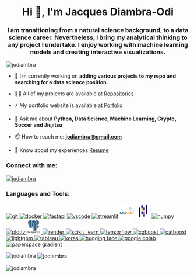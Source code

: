 <h1 align="center">Hi 👋, I'm Jacques Diambra-Odi</h1>
<h3 align="center">I am transitioning from a natural science background, to a data science career. Nevertheless, I bring my analytical thinking to any project I undertake. I enjoy working with machine learning models and creating interactive visualizations.</h3>

<p align="left"> <img src="https://komarev.com/ghpvc/?username=jodiambra&label=Profile%20views&color=0e75b6&style=flat" alt="jodiambra" /> </p>

- 🔭 I’m currently working on **adding various projects to my repo and searching for a data science position.**

- 👨‍💻 All of my projects are available at [Repositories](https://github.com/jodiambra?tab=repositories)

- ⚡ My portfolio website is available at [Porfolio](https://jodiambra-portfolio.vercel.app/)

- 💬 Ask me about **Python, Data Science, Machine Learning, Crypto, Soccer and Jiujitsu**

- 📫 How to reach me: **jodiambra@gmail.com**

- 📄 Know about my experiences [Resume](https://github.com/jodiambra/jodiambra.github.io/blob/main/files/Diambra_Odi_DS.pdf)

<h3 align="left">Connect with me:</h3>
<p align="left">
<a href="https://linkedin.com/in/jodiambra" target="blank"><img align="center" src="https://raw.githubusercontent.com/rahuldkjain/github-profile-readme-generator/master/src/images/icons/Social/linked-in-alt.svg" alt="jodiambra" height="30" width="40" /></a>
</p>

<h3 align="left">Languages and Tools:</h3>
<p align="left">
  <a href="https://git-scm.com/" target="_blank" rel="noreferrer">
    <img src="https://www.vectorlogo.zone/logos/git-scm/git-scm-icon.svg" alt="git" width="40" height="40"/>
  </a> 
  <a href="https://www.docker.com/" target="_blank" rel="noreferrer">
    <img src="https://www.vectorlogo.zone/logos/docker/docker-icon.svg" alt="docker" width="40" height="40"/>
  </a> 
  <a href="https://fastapi.tiangolo.com/" target="_blank" rel="noreferrer">
    <img src="https://www.vectorlogo.zone/logos/fastapi/fastapi-icon.svg" alt="fastapi" width="40" height="40"/>
  </a>
  <a href="https://code.visualstudio.com/" target="_blank" rel="noreferrer">
    <img src="https://www.vectorlogo.zone/logos/visualstudio_code/visualstudio_code-icon.svg" alt="vscode" width="40" height="40"/>
  </a>
  <a href="https://streamlit.io/" target="_blank" rel="noreferrer">
    <img src="https://avatars.githubusercontent.com/u/45109972?s=200&v=4" alt="streamlit" width="40" height="40"/>
  </a>
  <a href="https://www.mysql.com/" target="_blank" rel="noreferrer">
    <img src="https://raw.githubusercontent.com/devicons/devicon/master/icons/mysql/mysql-original-wordmark.svg" alt="mysql" width="40" height="40"/>
  </a> 
  <a href="https://pandas.pydata.org/" target="_blank" rel="noreferrer">
    <img src="https://raw.githubusercontent.com/devicons/devicon/2ae2a900d2f041da66e950e4d48052658d850630/icons/pandas/pandas-original.svg" alt="pandas" width="40" height="40"/>
  </a>
   <a href="https://numpy.org/" target="_blank" rel="noreferrer"> <img src="https://numpy.org/doc/stable/_static/numpylogo.svg" alt="numpy" width="120" height="40"/> 
  </a> 
  <a href="https://plotly.com/" target="_blank" rel="noreferrer"> <img src="https://images.plot.ly/plotly-marketing/logo/logo-plotly.svg" alt="plotly" width="120" height="40"/> 
  </a>
  <a href="https://www.postgresql.org" target="_blank" rel="noreferrer">
    <img src="https://raw.githubusercontent.com/devicons/devicon/master/icons/postgresql/postgresql-original-wordmark.svg" alt="postgresql" width="40" height="40"/>
  </a> 
  <a href="https://render.com/" target="_blank" rel="noreferrer">
    <img src="https://avatars.githubusercontent.com/u/12508267?s=200&v=4" alt="render" width="40" height="40"/>
  </a> 
  <a href="https://scikit-learn.org/" target="_blank" rel="noreferrer">
    <img src="https://upload.wikimedia.org/wikipedia/commons/0/05/Scikit_learn_logo_small.svg" alt="scikit_learn" width="40" height="40"/>
  </a> 
  <a href="https://www.tensorflow.org" target="_blank" rel="noreferrer">
    <img src="https://www.vectorlogo.zone/logos/tensorflow/tensorflow-icon.svg" alt="tensorflow" width="40" height="40"/>
  </a>
  <a href="https://xgboost.readthedocs.io/en/latest/" target="_blank" rel="noreferrer"> <img src="https://upload.wikimedia.org/wikipedia/commons/6/69/XGBoost_logo.png" alt="xgboost" width="150" height="40"/> 
  </a> 
  <a href="https://catboost.ai/" target="_blank" rel="noreferrer"> <img src="https://catboost.ai/images/catboost_logo.png" alt="catboost" width="150" height="40"/> 
  </a> 
  <a href="https://lightgbm.readthedocs.io/en/latest/" target="_blank" rel="noreferrer"> <img src="https://lightgbm.readthedocs.io/en/latest/_images/LightGBM_logo_black_text.svg" alt="lightgbm" width="150" height="40"/> 
  </a>
  <a href="https://www.tableau.com/" target="_blank" rel="noreferrer"> <img src="https://www.tableau.com/themes/custom/tableau_www/logo.svg" alt="tableau" width="150" height="40"/> 
  </a>
  <a href="https://keras.io/" target="_blank" rel="noreferrer"> <img src="https://keras.io/img/logo.png" alt="keras" width="150" height="40"/> 
  </a> 
  <a href="https://huggingface.co/" target="_blank" rel="noreferrer"> <img src="https://huggingface.co/front/assets/huggingface_logo.svg" alt="hugging face" width="150" height="40"/> 
  </a>
  <a href="https://colab.research.google.com/" target="_blank" rel="noreferrer"> <img src="https://colab.research.google.com/img/colab_favicon_256px.png" alt="google colab" width="40" height="40"/> 
  </a> 
  <a href="https://gradient.paperspace.com/" target="_blank" rel="noreferrer"> <img src="https://cdn.freebiesupply.com/logos/large/2x/paperspace-logo-png-transparent.png" alt="paperspace gradient" width="150" height="40"/> 
  </a>
</p>

<p><img align="left" src="https://github-readme-stats.vercel.app/api/top-langs?username=jodiambra&show_icons=true&locale=en&layout=compact" alt="jodiambra" /></p>

<p>&nbsp;<img align="center" src="https://github-readme-stats.vercel.app/api?username=jodiambra&show_icons=true&locale=en" alt="jodiambra" /></p>

<p><img align="center" src="https://github-readme-streak-stats.herokuapp.com/?user=jodiambra&" alt="jodiambra" /></p>
